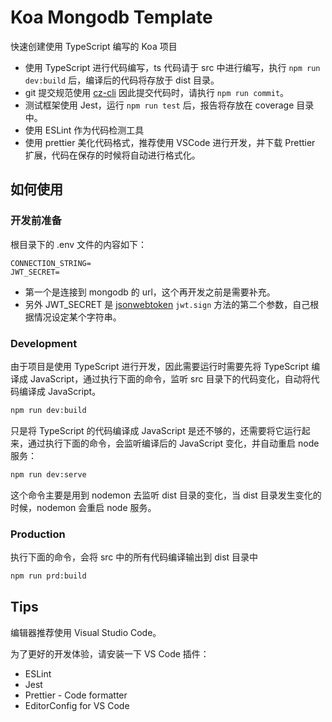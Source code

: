 # Koa Mongodb Template

快速创建使用 TypeScript 编写的 Koa 项目

- 使用 TypeScript 进行代码编写，ts 代码请于 src 中进行编写，执行 `npm run dev:build` 后，编译后的代码将存放于 dist 目录。
- git 提交规范使用 [cz-cli](https://github.com/commitizen/cz-cli) 因此提交代码时，请执行 `npm run commit`。
- 测试框架使用 Jest，运行 `npm run test` 后，报告将存放在 coverage 目录中。
- 使用 ESLint 作为代码检测工具
- 使用 prettier 美化代码格式，推荐使用 VSCode 进行开发，并下载 Prettier 扩展，代码在保存的时候将自动进行格式化。

## 如何使用

### 开发前准备

根目录下的 .env 文件的内容如下：

```plain
CONNECTION_STRING=
JWT_SECRET=
```

- 第一个是连接到 mongodb 的 url，这个再开发之前是需要补充。
- 另外 JWT_SECRET 是 [jsonwebtoken](https://github.com/auth0/node-jsonwebtoken) `jwt.sign` 方法的第二个参数，自己根据情况设定某个字符串。

### Development

由于项目是使用 TypeScript 进行开发，因此需要运行时需要先将 TypeScript 编译成 JavaScript，通过执行下面的命令，监听 src 目录下的代码变化，自动将代码编译成 JavaScript。

```bash
npm run dev:build
```

只是将 TypeScript 的代码编译成 JavaScript 是还不够的，还需要将它运行起来，通过执行下面的命令，会监听编译后的 JavaScript 变化，并自动重启 node 服务：

```bash
npm run dev:serve
```

这个命令主要是用到 nodemon 去监听 dist 目录的变化，当 dist 目录发生变化的时候，nodemon 会重启 node 服务。

### Production

执行下面的命令，会将 src 中的所有代码编译输出到 dist 目录中

```bash
npm run prd:build
```

## Tips

编辑器推荐使用 Visual Studio Code。

为了更好的开发体验，请安装一下 VS Code 插件：

- ESLint
- Jest
- Prettier - Code formatter
- EditorConfig for VS Code
